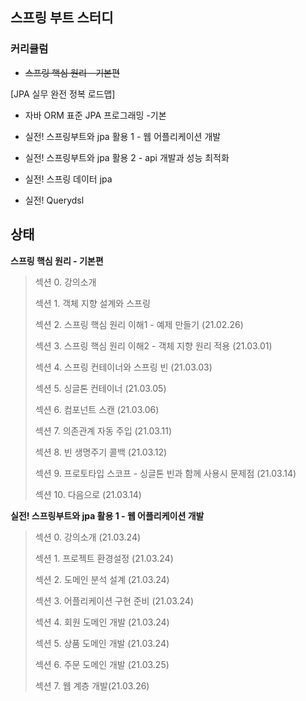 ## 스프링 부트 스터디



### 커리큘럼



* ~~스프링 핵심 원리 - 기본편~~

 

 [JPA 실무 완전 정복 로드맵]

  * 자바 ORM 표준 JPA 프로그래밍 -기본

  * 실전! 스프링부트와 jpa 활용 1 - 웹 어플리케이션 개발
  * 실전! 스프링부트와 jpa 활용 2 - api 개발과 성능 최적화
  * 실전! 스프링 데이터 jpa
  * 실전! Querydsl



## 상태

**스프링 핵심 원리 - 기본편**

> 섹션 0. 강의소개
>
> 섹션 1. 객체 지향 설계와 스프링
>
> 섹션 2. 스프링 핵심 원리 이해1 - 예제 만들기 (21.02.26)
>
> 섹션 3. 스프링 핵심 원리 이해2 - 객체 지향 원리 적용 (21.03.01)
>
> 섹션 4. 스프링 컨테이너와 스프링 빈 (21.03.03)
>
> 섹션 5. 싱글톤 컨테이너 (21.03.05)
>
> 섹션 6. 컴포넌트 스캔 (21.03.06)
>
> 섹션 7. 의존관계 자동 주입 (21.03.11)
>
> 섹션 8. 빈 생명주기 콜백 (21.03.12)
>
> 섹션 9. 프로토타입 스코프 - 싱글톤 빈과 함께 사용시 문제점 (21.03.14)
>
> 섹션 10. 다음으로 (21.03.14)



**실전! 스프링부트와 jpa 활용 1 - 웹 어플리케이션 개발**

> 섹션 0. 강의소개  (21.03.24)
>
> 섹션 1. 프로젝트 환경설정 (21.03.24)
>
> 섹션 2. 도메인 분석 설계 (21.03.24)
>
> 섹션 3. 어플리케이션 구현 준비 (21.03.24)
>
> 섹션 4. 회원 도메인 개발 (21.03.24)
>
> 섹션 5. 상품 도메인 개발 (21.03.24)
>
> 섹션 6. 주문 도메인 개발 (21.03.25)
>
> 섹션 7. 웹 계층 개발(21.03.26)